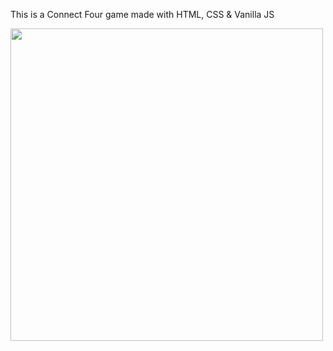 This is a Connect Four game made with HTML, CSS & Vanilla JS


<img src="https://i.imgur.com/KTRPmln.gif" width="500">



